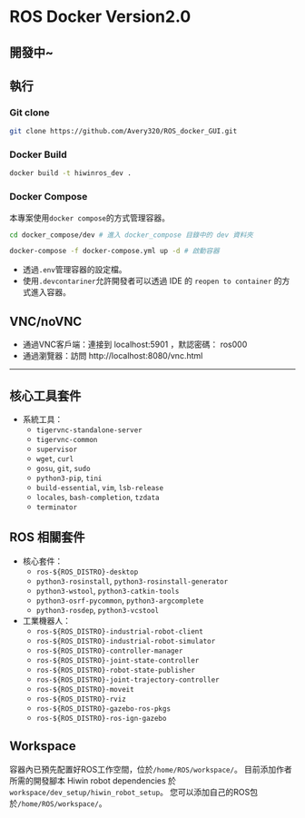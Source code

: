 # ROS Docker Version2.0
開發中~
---
## 執行
### Git clone 
```bash
git clone https://github.com/Avery320/ROS_docker_GUI.git
```
### Docker Build
```bash
docker build -t hiwinros_dev .
```
### Docker Compose
本專案使用`docker compose`的方式管理容器。
```bash
cd docker_compose/dev # 進入 docker_compose 目錄中的 dev 資料夾
```
```bash
docker-compose -f docker-compose.yml up -d # 啟動容器
```
- 透過`.env`管理容器的設定檔。
- 使用`.devcontariner`允許開發者可以透過 IDE 的 `reopen to container` 的方式進入容器。

## VNC/noVNC
- 通過VNC客戶端：連接到 localhost:5901 ，默認密碼： ros000
- 通過瀏覽器：訪問 http://localhost:8080/vnc.html

---
## 核心工具套件
- 系統工具：
  - `tigervnc-standalone-server`
  - `tigervnc-common`
  - `supervisor`
  - `wget`, `curl`
  - `gosu`, `git`, `sudo`
  - `python3-pip`, `tini`
  - `build-essential`, `vim`, `lsb-release`
  - `locales`, `bash-completion`, `tzdata`
  - `terminator`

## ROS 相關套件
- 核心套件：
  - `ros-${ROS_DISTRO}-desktop`
  - `python3-rosinstall`, `python3-rosinstall-generator`
  - `python3-wstool`, `python3-catkin-tools`
  - `python3-osrf-pycommon`, `python3-argcomplete`
  - `python3-rosdep`, `python3-vcstool`
- 工業機器人：
  - `ros-${ROS_DISTRO}-industrial-robot-client`
  - `ros-${ROS_DISTRO}-industrial-robot-simulator`
  - `ros-${ROS_DISTRO}-controller-manager`
  - `ros-${ROS_DISTRO}-joint-state-controller`
  - `ros-${ROS_DISTRO}-robot-state-publisher`
  - `ros-${ROS_DISTRO}-joint-trajectory-controller`
  - `ros-${ROS_DISTRO}-moveit`
  - `ros-${ROS_DISTRO}-rviz`
  - `ros-${ROS_DISTRO}-gazebo-ros-pkgs`
  - `ros-${ROS_DISTRO}-ros-ign-gazebo`


## Workspace
容器內已預先配置好ROS工作空間，位於`/home/ROS/workspace/`。
目前添加作者所需的開發腳本 Hiwin robot dependencies 於`workspace/dev_setup/hiwin_robot_setup`。
您可以添加自己的ROS包於`/home/ROS/workspace/`。

